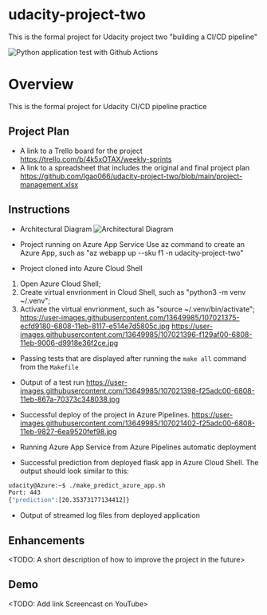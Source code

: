 # udacity-project-two
This is the formal project for Udacity project two "building a CI/CD pipeline"

![Python application test with Github Actions](https://github.com/lgao066/udacity-project-two/workflows/Python%20application%20test%20with%20Github%20Actions/badge.svg)

# Overview

This is the formal project for Udacity CI/CD pipeline practice

## Project Plan

* A link to a Trello board for the project
https://trello.com/b/4k5xOTAX/weekly-sprints
* A link to a spreadsheet that includes the original and final project plan
https://github.com/lgao066/udacity-project-two/blob/main/project-management.xlsx

## Instructions

* Architectural Diagram
![Architectural Diagram](https://user-images.githubusercontent.com/13649985/107021370-ea9b3780-6808-11eb-8558-1765ee543a75.jpg)

* Project running on Azure App Service
Use az command to create an Azure App, such as "az webapp up --sku f1 -n udacity-project-two"

* Project cloned into Azure Cloud Shell
1. Open Azure Cloud Shell;
2. Create virtual envrionment in Cloud Shell, such as "python3 -m venv ~/.venv";
3. Activate the virtual envrionment, such as "source ~/.venv/bin/activate";
https://user-images.githubusercontent.com/13649985/107021375-ecfd9180-6808-11eb-8117-e514e7d5805c.jpg
https://user-images.githubusercontent.com/13649985/107021396-f129af00-6808-11eb-9006-d9918e36f2ce.jpg

* Passing tests that are displayed after running the `make all` command from the `Makefile`

* Output of a test run
https://user-images.githubusercontent.com/13649985/107021398-f25adc00-6808-11eb-867a-70373c348038.jpg

* Successful deploy of the project in Azure Pipelines.
https://user-images.githubusercontent.com/13649985/107021402-f25adc00-6808-11eb-9827-6ea9520fef98.jpg

* Running Azure App Service from Azure Pipelines automatic deployment

* Successful prediction from deployed flask app in Azure Cloud Shell. 
The output should look similar to this:

```bash
udacity@Azure:~$ ./make_predict_azure_app.sh
Port: 443
{"prediction":[20.35373177134412]}
```

* Output of streamed log files from deployed application

> 

## Enhancements

<TODO: A short description of how to improve the project in the future>

## Demo 

<TODO: Add link Screencast on YouTube>
